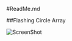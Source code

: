 #ReadMe.md

##Flashing Circle Array

![ScreenShot](https://github.com/dunhampa/Processing-Projects/blob/master/FlashingCircleArray/data/FlashingCirclesProcessedSmall.gif)
